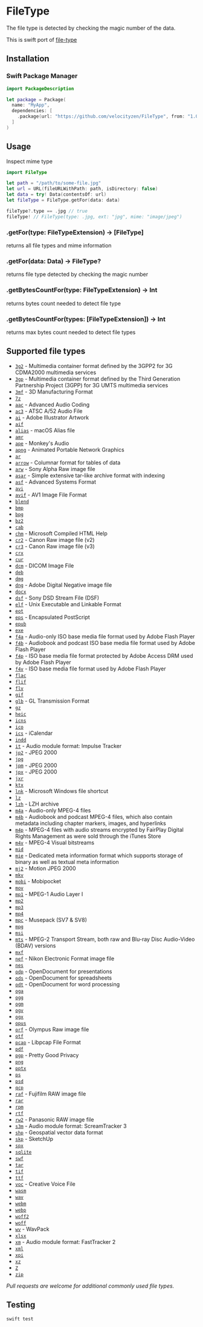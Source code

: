 # FileType

The file type is detected by checking the magic number of the data.

This is swift port of [file-type](https://github.com/sindresorhus/file-type)

## Installation

### Swift Package Manager

```swift
import PackageDescription

let package = Package(
  name: "MyApp",
  dependencies: [
    .package(url: "https://github.com/velocityzen/FileType", from: "1.0.3")
  ]
)
```

## Usage

Inspect mime type

```swift
import FileType

let path = "/path/to/some-file.jpg"
let url = URL(fileURLWithPath: path, isDirectory: false)
let data = try! Data(contentsOf: url)
let fileType = FileType.getFor(data: data)

fileType?.type == .jpg // true
fileType! // FileType(type: .jpg, ext: "jpg", mime: "image/jpeg")

```

### .getFor(type: FileTypeExtension) -> [FileType]

returns all file types and mime information

### .getFor(data: Data) -> FileType?

returns file type detected by checking the magic number

### .getBytesCountFor(type: FileTypeExtension) -> Int

returns bytes count needed to detect file type

### .getBytesCountFor(types: [FileTypeExtension]) -> Int

returns max bytes count needed to detect file types

## Supported file types

- [`3g2`](https://en.wikipedia.org/wiki/3GP_and_3G2#3G2) - Multimedia container format defined by the 3GPP2 for 3G CDMA2000 multimedia services
- [`3gp`](https://en.wikipedia.org/wiki/3GP_and_3G2#3GP) - Multimedia container format defined by the Third Generation Partnership Project (3GPP) for 3G UMTS multimedia services
- [`3mf`](https://en.wikipedia.org/wiki/3D_Manufacturing_Format) - 3D Manufacturing Format
- [`7z`](https://en.wikipedia.org/wiki/7z)
- [`aac`](https://en.wikipedia.org/wiki/Advanced_Audio_Coding) - Advanced Audio Coding
- [`ac3`](https://www.atsc.org/standard/a522012-digital-audio-compression-ac-3-e-ac-3-standard-12172012/) - ATSC A/52 Audio File
- [`ai`](https://en.wikipedia.org/wiki/Adobe_Illustrator_Artwork) - Adobe Illustrator Artwork
- [`aif`](https://en.wikipedia.org/wiki/Audio_Interchange_File_Format)
- [`alias`](https://en.wikipedia.org/wiki/Alias_%28Mac_OS%29) - macOS Alias file
- [`amr`](https://en.wikipedia.org/wiki/Adaptive_Multi-Rate_audio_codec)
- [`ape`](https://en.wikipedia.org/wiki/Monkey%27s_Audio) - Monkey's Audio
- [`apng`](https://en.wikipedia.org/wiki/APNG) - Animated Portable Network Graphics
- [`ar`](<https://en.wikipedia.org/wiki/Ar_(Unix)>)
- [`arrow`](https://arrow.apache.org) - Columnar format for tables of data
- [`arw`](https://en.wikipedia.org/wiki/Raw_image_format#ARW) - Sony Alpha Raw image file
- [`asar`](https://github.com/electron/asar) - Simple extensive tar-like archive format with indexing
- [`asf`](https://en.wikipedia.org/wiki/Advanced_Systems_Format) - Advanced Systems Format
- [`avi`](https://en.wikipedia.org/wiki/Audio_Video_Interleave)
- [`avif`](<https://en.wikipedia.org/wiki/AV1#AV1_Image_File_Format_(AVIF)>) - AV1 Image File Format
- [`blend`](https://wiki.blender.org/index.php/Dev:Source/Architecture/File_Format)
- [`bmp`](https://en.wikipedia.org/wiki/BMP_file_format)
- [`bpg`](https://bellard.org/bpg/)
- [`bz2`](https://en.wikipedia.org/wiki/Bzip2)
- [`cab`](<https://en.wikipedia.org/wiki/Cabinet_(file_format)>)
- [`chm`](https://en.wikipedia.org/wiki/Microsoft_Compiled_HTML_Help) - Microsoft Compiled HTML Help
- [`cr2`](https://fileinfo.com/extension/cr2) - Canon Raw image file (v2)
- [`cr3`](https://fileinfo.com/extension/cr3) - Canon Raw image file (v3)
- [`crx`](https://developer.chrome.com/extensions/crx)
- [`cur`](<https://en.wikipedia.org/wiki/ICO_(file_format)>)
- [`dcm`](https://en.wikipedia.org/wiki/DICOM#Data_format) - DICOM Image File
- [`deb`](<https://en.wikipedia.org/wiki/Deb_(file_format)>)
- [`dmg`](https://en.wikipedia.org/wiki/Apple_Disk_Image)
- [`dng`](https://en.wikipedia.org/wiki/Digital_Negative) - Adobe Digital Negative image file
- [`docx`](https://en.wikipedia.org/wiki/Office_Open_XML)
- [`dsf`](https://dsd-guide.com/sites/default/files/white-papers/DSFFileFormatSpec_E.pdf) - Sony DSD Stream File (DSF)
- [`elf`](https://en.wikipedia.org/wiki/Executable_and_Linkable_Format) - Unix Executable and Linkable Format
- [`eot`](https://en.wikipedia.org/wiki/Embedded_OpenType)
- [`eps`](https://en.wikipedia.org/wiki/Encapsulated_PostScript) - Encapsulated PostScript
- [`epub`](https://en.wikipedia.org/wiki/EPUB)
- [`exe`](https://en.wikipedia.org/wiki/.exe)
- [`f4a`](https://en.wikipedia.org/wiki/Flash_Video) - Audio-only ISO base media file format used by Adobe Flash Player
- [`f4b`](https://en.wikipedia.org/wiki/Flash_Video) - Audiobook and podcast ISO base media file format used by Adobe Flash Player
- [`f4p`](https://en.wikipedia.org/wiki/Flash_Video) - ISO base media file format protected by Adobe Access DRM used by Adobe Flash Player
- [`f4v`](https://en.wikipedia.org/wiki/Flash_Video) - ISO base media file format used by Adobe Flash Player
- [`flac`](https://en.wikipedia.org/wiki/FLAC)
- [`flif`](https://en.wikipedia.org/wiki/Free_Lossless_Image_Format)
- [`flv`](https://en.wikipedia.org/wiki/Flash_Video)
- [`gif`](https://en.wikipedia.org/wiki/GIF)
- [`glb`](https://github.com/KhronosGroup/glTF) - GL Transmission Format
- [`gz`](https://en.wikipedia.org/wiki/Gzip)
- [`heic`](https://nokiatech.github.io/heif/technical.html)
- [`icns`](https://en.wikipedia.org/wiki/Apple_Icon_Image_format)
- [`ico`](<https://en.wikipedia.org/wiki/ICO_(file_format)>)
- [`ics`](https://en.wikipedia.org/wiki/ICalendar#Data_format) - iCalendar
- [`indd`](https://en.wikipedia.org/wiki/Adobe_InDesign#File_format)
- [`it`](https://wiki.openmpt.org/Manual:_Module_formats#The_Impulse_Tracker_format_.28.it.29) - Audio module format: Impulse Tracker
- [`jp2`](https://en.wikipedia.org/wiki/JPEG_2000) - JPEG 2000
- [`jpg`](https://en.wikipedia.org/wiki/JPEG)
- [`jpm`](https://en.wikipedia.org/wiki/JPEG_2000) - JPEG 2000
- [`jpx`](https://en.wikipedia.org/wiki/JPEG_2000) - JPEG 2000
- [`jxr`](https://en.wikipedia.org/wiki/JPEG_XR)
- [`ktx`](https://www.khronos.org/opengles/sdk/tools/KTX/file_format_spec/)
- [`lnk`](https://en.wikipedia.org/wiki/Shortcut_%28computing%29#Microsoft_Windows) - Microsoft Windows file shortcut
- [`lz`](https://en.wikipedia.org/wiki/Lzip)
- [`lzh`](<https://en.wikipedia.org/wiki/LHA_(file_format)>) - LZH archive
- [`m4a`](https://en.wikipedia.org/wiki/M4A) - Audio-only MPEG-4 files
- [`m4b`](https://en.wikipedia.org/wiki/M4B) - Audiobook and podcast MPEG-4 files, which also contain metadata including chapter markers, images, and hyperlinks
- [`m4p`](https://en.wikipedia.org/wiki/MPEG-4_Part_14#Filename_extensions) - MPEG-4 files with audio streams encrypted by FairPlay Digital Rights Management as were sold through the iTunes Store
- [`m4v`](https://en.wikipedia.org/wiki/M4V) - MPEG-4 Visual bitstreams
- [`mid`](https://en.wikipedia.org/wiki/MIDI)
- [`mie`](https://en.wikipedia.org/wiki/Sidecar_file) - Dedicated meta information format which supports storage of binary as well as textual meta information
- [`mj2`](https://en.wikipedia.org/wiki/Motion_JPEG_2000) - Motion JPEG 2000
- [`mkv`](https://en.wikipedia.org/wiki/Matroska)
- [`mobi`](https://en.wikipedia.org/wiki/Mobipocket) - Mobipocket
- [`mov`](https://en.wikipedia.org/wiki/QuickTime_File_Format)
- [`mp1`](https://en.wikipedia.org/wiki/MPEG-1_Audio_Layer_I) - MPEG-1 Audio Layer I
- [`mp2`](https://en.wikipedia.org/wiki/MPEG-1_Audio_Layer_II)
- [`mp3`](https://en.wikipedia.org/wiki/MP3)
- [`mp4`](https://en.wikipedia.org/wiki/MPEG-4_Part_14#Filename_extensions)
- [`mpc`](https://en.wikipedia.org/wiki/Musepack) - Musepack (SV7 & SV8)
- [`mpg`](https://en.wikipedia.org/wiki/MPEG-1)
- [`msi`](https://en.wikipedia.org/wiki/Windows_Installer)
- [`mts`](https://en.wikipedia.org/wiki/.m2ts) - MPEG-2 Transport Stream, both raw and Blu-ray Disc Audio-Video (BDAV) versions
- [`mxf`](https://en.wikipedia.org/wiki/Material_Exchange_Format)
- [`nef`](https://www.nikonusa.com/en/learn-and-explore/a/products-and-innovation/nikon-electronic-format-nef.html) - Nikon Electronic Format image file
- [`nes`](https://fileinfo.com/extension/nes)
- [`odp`](https://en.wikipedia.org/wiki/OpenDocument) - OpenDocument for presentations
- [`ods`](https://en.wikipedia.org/wiki/OpenDocument) - OpenDocument for spreadsheets
- [`odt`](https://en.wikipedia.org/wiki/OpenDocument) - OpenDocument for word processing
- [`oga`](https://en.wikipedia.org/wiki/Ogg)
- [`ogg`](https://en.wikipedia.org/wiki/Ogg)
- [`ogm`](https://en.wikipedia.org/wiki/Ogg)
- [`ogv`](https://en.wikipedia.org/wiki/Ogg)
- [`ogx`](https://en.wikipedia.org/wiki/Ogg)
- [`opus`](<https://en.wikipedia.org/wiki/Opus_(audio_format)>)
- [`orf`](https://en.wikipedia.org/wiki/ORF_format) - Olympus Raw image file
- [`otf`](https://en.wikipedia.org/wiki/OpenType)
- [`pcap`](https://wiki.wireshark.org/Development/LibpcapFileFormat) - Libpcap File Format
- [`pdf`](https://en.wikipedia.org/wiki/Portable_Document_Format)
- [`pgp`](https://en.wikipedia.org/wiki/Pretty_Good_Privacy) - Pretty Good Privacy
- [`png`](https://en.wikipedia.org/wiki/Portable_Network_Graphics)
- [`pptx`](https://en.wikipedia.org/wiki/Office_Open_XML)
- [`ps`](https://en.wikipedia.org/wiki/Postscript)
- [`psd`](https://en.wikipedia.org/wiki/Adobe_Photoshop#File_format)
- [`qcp`](https://en.wikipedia.org/wiki/QCP)
- [`raf`](https://en.wikipedia.org/wiki/Raw_image_format) - Fujifilm RAW image file
- [`rar`](<https://en.wikipedia.org/wiki/RAR_(file_format)>)
- [`rpm`](https://fileinfo.com/extension/rpm)
- [`rtf`](https://en.wikipedia.org/wiki/Rich_Text_Format)
- [`rw2`](https://en.wikipedia.org/wiki/Raw_image_format) - Panasonic RAW image file
- [`s3m`](https://wiki.openmpt.org/Manual:_Module_formats#The_ScreamTracker_3_format_.28.s3m.29) - Audio module format: ScreamTracker 3
- [`shp`](https://en.wikipedia.org/wiki/Shapefile) - Geospatial vector data format
- [`skp`](https://en.wikipedia.org/wiki/SketchUp) - SketchUp
- [`spx`](https://en.wikipedia.org/wiki/Ogg)
- [`sqlite`](https://www.sqlite.org/fileformat2.html)
- [`swf`](https://en.wikipedia.org/wiki/SWF)
- [`tar`](<https://en.wikipedia.org/wiki/Tar_(computing)#File_format>)
- [`tif`](https://en.wikipedia.org/wiki/Tagged_Image_File_Format)
- [`ttf`](https://en.wikipedia.org/wiki/TrueType)
- [`voc`](https://wiki.multimedia.cx/index.php/Creative_Voice) - Creative Voice File
- [`wasm`](https://en.wikipedia.org/wiki/WebAssembly)
- [`wav`](https://en.wikipedia.org/wiki/WAV)
- [`webm`](https://en.wikipedia.org/wiki/WebM)
- [`webp`](https://en.wikipedia.org/wiki/WebP)
- [`woff2`](https://en.wikipedia.org/wiki/Web_Open_Font_Format)
- [`woff`](https://en.wikipedia.org/wiki/Web_Open_Font_Format)
- [`wv`](https://en.wikipedia.org/wiki/WavPack) - WavPack
- [`xlsx`](https://en.wikipedia.org/wiki/Office_Open_XML)
- [`xm`](https://wiki.openmpt.org/Manual:_Module_formats#The_FastTracker_2_format_.28.xm.29) - Audio module format: FastTracker 2
- [`xml`](https://en.wikipedia.org/wiki/XML)
- [`xpi`](https://en.wikipedia.org/wiki/XPInstall)
- [`xz`](https://en.wikipedia.org/wiki/Xz)
- [`Z`](https://fileinfo.com/extension/z)
- [`zip`](<https://en.wikipedia.org/wiki/Zip_(file_format)>)

_Pull requests are welcome for additional commonly used file types._

## Testing

```
swift test
```
